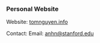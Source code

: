 ### Personal Website

Website:
[tomnguyen.info](https://tomnguyen.info/)

Contact:
Email: anhn@stanford.edu

